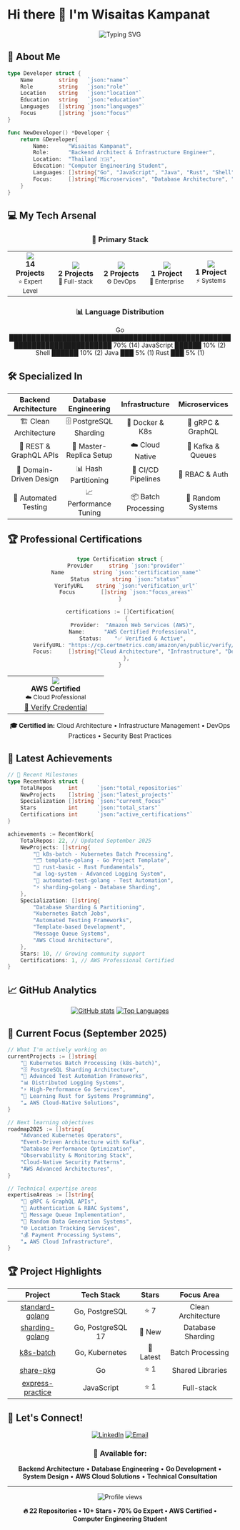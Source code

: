 # Hi there 👋 I'm Wisaitas Kampanat

<div align="center">
  <img src="https://readme-typing-svg.herokuapp.com?font=Fira+Code&weight=600&size=28&pause=1000&color=00ADD8&center=true&vCenter=true&width=600&height=100&lines=Backend+Architect;Go+Enthusiast;Database+Engineer;Microservices+Developer;Infrastructure+Engineer" alt="Typing SVG" />
</div>

## 🚀 About Me

```go
type Developer struct {
    Name        string   `json:"name"`
    Role        string   `json:"role"`
    Location    string   `json:"location"`
    Education   string   `json:"education"`
    Languages   []string `json:"languages"`
    Focus       []string `json:"focus"`
}

func NewDeveloper() *Developer {
    return &Developer{
        Name:      "Wisaitas Kampanat",
        Role:      "Backend Architect & Infrastructure Engineer",
        Location:  "Thailand 🇹🇭",
        Education: "Computer Engineering Student",
        Languages: []string{"Go", "JavaScript", "Java", "Rust", "Shell"},
        Focus:     []string{"Microservices", "Database Architecture", "Clean Architecture", "DevOps", "Kubernetes"},
    }
}
```

## 💻 My Tech Arsenal

<div align="center">

### 🎯 Primary Stack
<table>
<tr>
<td align="center" width="120">
<img src="https://img.shields.io/badge/-Go-00ADD8?style=for-the-badge&logo=go&logoColor=white" />
<br><strong>14 Projects</strong>
<br><sub>⭐ Expert Level</sub>
</td>
<td align="center" width="120">
<img src="https://img.shields.io/badge/-JavaScript-F7DF1E?style=for-the-badge&logo=javascript&logoColor=black" />
<br><strong>2 Projects</strong>
<br><sub>🚀 Full-stack</sub>
</td>
<td align="center" width="120">
<img src="https://img.shields.io/badge/-Shell-89e051?style=for-the-badge&logo=powershell&logoColor=white" />
<br><strong>2 Projects</strong>
<br><sub>⚙️ DevOps</sub>
</td>
<td align="center" width="120">
<img src="https://img.shields.io/badge/-Java-ED8B00?style=for-the-badge&logo=java&logoColor=white" />
<br><strong>1 Project</strong>
<br><sub>🏢 Enterprise</sub>
</td>
<td align="center" width="120">
<img src="https://img.shields.io/badge/-Rust-000000?style=for-the-badge&logo=rust&logoColor=white" />
<br><strong>1 Project</strong>
<br><sub>⚡ Systems</sub>
</td>
</tr>
</table>

### 📊 Language Distribution
Go ████████████████████████████████████████████████████████████████████████ 70% (14)
JavaScript ██████ 10% (2)
Shell ██████ 10% (2)
Java ███ 5% (1)
Rust ███ 5% (1)

</div>

## 🛠️ Specialized In

<div align="center">

| **Backend Architecture** | **Database Engineering** | **Infrastructure** | **Microservices** |
|:------------------------:|:------------------------:|:------------------:|:------------------:|
| 🏗️ Clean Architecture | 🗄️ PostgreSQL Sharding | 🐳 Docker & K8s | 🔗 gRPC & GraphQL |
| 📡 REST & GraphQL APIs | 🔄 Master-Replica Setup | ☁️ Cloud Native | 📨 Kafka & Queues |
| 🎯 Domain-Driven Design | 📊 Hash Partitioning | 🔧 CI/CD Pipelines | 🔐 RBAC & Auth |
| 🧪 Automated Testing | 📈 Performance Tuning | 📦 Batch Processing | 🎲 Random Systems |

</div>

## 🏆 Professional Certifications

<div align="center">

```go
type Certification struct {
    Provider     string `json:"provider"`
    Name         string `json:"certification_name"`
    Status       string `json:"status"`
    VerifyURL    string `json:"verification_url"`
    Focus        []string `json:"focus_areas"`
}

certifications := []Certification{
    {
        Provider:  "Amazon Web Services (AWS)",
        Name:      "AWS Certified Professional",
        Status:    "✅ Verified & Active",
        VerifyURL: "https://cp.certmetrics.com/amazon/en/public/verify/credential/422ee9eb32e546c1b93ae13c9a5a477d",
        Focus:     []string{"Cloud Architecture", "Infrastructure", "DevOps", "Security"},
    },
}
```

<table>
<tr>
<td align="center" width="200">
<img src="https://img.shields.io/badge/-AWS-FF9900?style=for-the-badge&logo=amazon-aws&logoColor=white" />
<br><strong>AWS Certified</strong>
<br><sub>☁️ Cloud Professional</sub>
<br><a href="https://cp.certmetrics.com/amazon/en/public/verify/credential/422ee9eb32e546c1b93ae13c9a5a477d">🔗 Verify Credential</a>
</td>
</tr>
</table>

**🎓 Certified in:** Cloud Architecture • Infrastructure Management • DevOps Practices • Security Best Practices

</div>

## 🎯 Latest Achievements

```go
// 🚀 Recent Milestones
type RecentWork struct {
    TotalRepos     int      `json:"total_repositories"`
    NewProjects    []string `json:"latest_projects"`
    Specialization []string `json:"current_focus"`
    Stars          int      `json:"total_stars"`
    Certifications int      `json:"active_certifications"`
}

achievements := RecentWork{
    TotalRepos: 22, // Updated September 2025
    NewProjects: []string{
        "🔄 k8s-batch - Kubernetes Batch Processing",
        "🗂️ template-golang - Go Project Template", 
        "🦀 rust-basic - Rust Fundamentals",
        "📊 log-system - Advanced Logging System",
        "🧪 automated-test-golang - Test Automation",
        "⚡ sharding-golang - Database Sharding",
    },
    Specialization: []string{
        "Database Sharding & Partitioning",
        "Kubernetes Batch Jobs", 
        "Automated Testing Frameworks",
        "Template-based Development",
        "Message Queue Systems",
        "AWS Cloud Architecture",
    },
    Stars: 10, // Growing community support
    Certifications: 1, // AWS Professional Certified
}
```

## 📈 GitHub Analytics

<div align="center">
  
[![GitHub stats](https://github-readme-stats.vercel.app/api?username=wisaitas&show_icons=true&theme=radical&count_private=true)](https://github.com/wisaitas)
[![Top Languages](https://github-readme-stats.vercel.app/api/top-langs/?username=wisaitas&layout=compact&theme=radical&count_private=true)](https://github.com/wisaitas)

</div>

## 🎯 Current Focus (September 2025)

```go
// What I'm actively working on
currentProjects := []string{
    "🔄 Kubernetes Batch Processing (k8s-batch)",
    "🗄️ PostgreSQL Sharding Architecture", 
    "🧪 Advanced Test Automation Frameworks",
    "📊 Distributed Logging Systems",
    "⚡ High-Performance Go Services",
    "🦀 Learning Rust for Systems Programming",
    "☁️ AWS Cloud-Native Solutions",
}

// Next learning objectives
roadmap2025 := []string{
    "Advanced Kubernetes Operators",
    "Event-Driven Architecture with Kafka", 
    "Database Performance Optimization",
    "Observability & Monitoring Stack",
    "Cloud-Native Security Patterns",
    "AWS Advanced Architectures",
}

// Technical expertise areas
expertiseAreas := []string{
    "🔗 gRPC & GraphQL APIs",
    "🔐 Authentication & RBAC Systems", 
    "📨 Message Queue Implementation",
    "🎲 Random Data Generation Systems",
    "🌐 Location Tracking Services",
    "💰 Payment Processing Systems",
    "☁️ AWS Cloud Infrastructure",
}
```

## 🏆 Project Highlights

<div align="center">

| **Project** | **Tech Stack** | **Stars** | **Focus Area** |
|:-----------:|:---------------:|:---------:|:--------------:|
| [standard-golang](https://github.com/wisaitas/standard-golang) | Go, PostgreSQL | ⭐ 7 | Clean Architecture |
| [sharding-golang](https://github.com/wisaitas/sharding-golang) | Go, PostgreSQL 17 | 🚀 New | Database Sharding |
| [k8s-batch](https://github.com/wisaitas/k8s-batch) | Go, Kubernetes | 🔄 Latest | Batch Processing |
| [share-pkg](https://github.com/wisaitas/share-pkg) | Go | ⭐ 1 | Shared Libraries |
| [express-practice](https://github.com/wisaitas/express-practice) | JavaScript | ⭐ 1 | Full-stack |

</div>

## 🤝 Let's Connect!

<div align="center">

[![LinkedIn](https://img.shields.io/badge/-LinkedIn-0077B5?style=for-the-badge&logo=linkedin&logoColor=white)](https://www.linkedin.com/in/wisaitas-kampanat-ba8265233/)
[![Email](https://img.shields.io/badge/-Email-D14836?style=for-the-badge&logo=gmail&logoColor=white)](mailto:jiwwisaitad01@gmail.com)

### 💬 Available for:
**Backend Architecture** • **Database Engineering** • **Go Development** • **System Design** • **AWS Cloud Solutions** • **Technical Consultation**

</div>

---

<div align="center">
  <img src="https://komarev.com/ghpvc/?username=wisaitas&color=blueviolet&style=for-the-badge" alt="Profile views" />
  
  **🔥 22 Repositories • 10+ Stars • 70% Go Expert • AWS Certified • Computer Engineering Student**
</div>
